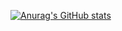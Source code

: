 [![Anurag's GitHub stats](https://github-readme-stats.vercel.app/api?username=uxdxdev)](https://github.com/anuraghazra/github-readme-stats)
